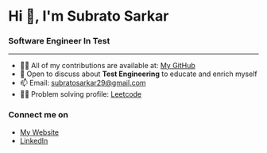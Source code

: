 <h1 align="left">Hi 👋, I'm Subrato Sarkar</h1>
<h3 align="left">Software Engineer In Test</h3>

--------------

- 👨‍💻 All of my contributions are available at: [My GitHub](https://github.com/subrato29)
- 💬 Open to discuss about **Test Engineering** to educate and enrich myself
- 📫 Email: subratosarkar29@gmail.com
- 👨‍💻 Problem solving profile: [Leetcode](https://leetcode.com/Subrato29)

<h3 align="left">Connect me on</h3>
<ul>
<li><a href="https://subrato29.github.io">My Website</a></li>
<li><a href="https://www.linkedin.com/in/subratothatsme">LinkedIn</a></li>
</ul>
